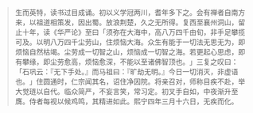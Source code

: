 
> 生而英特，读书过目成诵。初以义学冠两川，耆年多下之。会有禅者自南方来，以祖道相策发，因出蜀。放浪荆楚，久之无所得。复西至襄州洞山，留止十年，读《华严论》至曰「须弥在大海中，高八万四千由旬，非手足攀揽可及。以明八万四千尘劳山，住烦恼大海。众生有能于一切法无思无为，即烦恼自然枯竭。尘劳成一切智之山，烦恼成一切智之海。若更起心思虑，即有攀缘，即尘劳愈高，烦恼愈深，不能以至诸佛智顶也。​」三复之叹曰：​「石巩云：『无下手处。』而马祖曰：『旷劫无明。』今日一切消灭，非虚语也。​」住圆通时，仁宗闻其名，诏住净因院。将亲召对，师称目疾不赴，举大觉琏以自代。临众简严，不妄言笑，常习定。初叉手自如，中夜渐升至膺。侍者每视以候鸡鸣，其精进如此。熙宁四年三月十六日，无疾而化。
